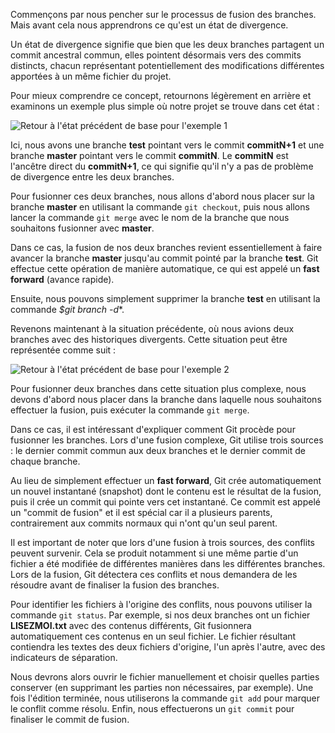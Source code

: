 Commençons par nous pencher sur le processus de fusion des branches. Mais avant cela nous apprendrons ce qu'est un état de divergence.

Un état de divergence signifie que bien que les deux branches partagent un commit ancestral commun, elles pointent désormais vers des commits distincts, chacun représentant potentiellement des modifications différentes apportées à un même fichier du projet.

Pour mieux comprendre ce concept, retournons légèrement en arrière et examinons un exemple plus simple où notre projet se trouve dans cet état :

![Retour à l'état précédent de base pour l'exemple 1](branche-6-image-à-remplacer)

Ici, nous avons une branche **test** pointant vers le commit **commitN+1** et une branche **master** pointant vers le commit **commitN**. Le **commitN** est l'ancêtre direct du **commitN+1**, ce qui signifie qu'il n'y a pas de problème de divergence entre les deux branches.

Pour fusionner ces deux branches, nous allons d'abord nous placer sur la branche **master** en utilisant la commande ```git checkout```, puis nous allons lancer la commande ```git merge``` avec le nom de la branche que nous souhaitons fusionner avec **master**.

Dans ce cas, la fusion de nos deux branches revient essentiellement à faire avancer la branche **master** jusqu'au commit pointé par la branche **test**. Git effectue cette opération de manière automatique, ce qui est appelé un **fast forward** (avance rapide).

Ensuite, nous pouvons simplement supprimer la branche **test** en utilisant la commande *$git branch -d**.

Revenons maintenant à la situation précédente, où nous avions deux branches avec des historiques divergents. Cette situation peut être représentée comme suit :

![Retour à l'état précédent de base pour l'exemple 2](branche-7-image-à-remplacer)

Pour fusionner deux branches dans cette situation plus complexe, nous devons d'abord nous placer dans la branche dans laquelle nous souhaitons effectuer la fusion, puis exécuter la commande ```git merge```.

Dans ce cas, il est intéressant d'expliquer comment Git procède pour fusionner les branches. Lors d'une fusion complexe, Git utilise trois sources : le dernier commit commun aux deux branches et le dernier commit de chaque branche.

Au lieu de simplement effectuer un **fast forward**, Git crée automatiquement un nouvel instantané (snapshot) dont le contenu est le résultat de la fusion, puis il crée un commit qui pointe vers cet instantané. Ce commit est appelé un "commit de fusion" et il est spécial car il a plusieurs parents, contrairement aux commits normaux qui n'ont qu'un seul parent.

Il est important de noter que lors d'une fusion à trois sources, des conflits peuvent survenir. Cela se produit notamment si une même partie d'un fichier a été modifiée de différentes manières dans les différentes branches. Lors de la fusion, Git détectera ces conflits et nous demandera de les résoudre avant de finaliser la fusion des branches.

Pour identifier les fichiers à l'origine des conflits, nous pouvons utiliser la commande ```git status```. Par exemple, si nos deux branches ont un fichier **LISEZMOI.txt** avec des contenus différents, Git fusionnera automatiquement ces contenus en un seul fichier. Le fichier résultant contiendra les textes des deux fichiers d'origine, l'un après l'autre, avec des indicateurs de séparation.

Nous devrons alors ouvrir le fichier manuellement et choisir quelles parties conserver (en supprimant les parties non nécessaires, par exemple). Une fois l'édition terminée, nous utiliserons la commande ```git add``` pour marquer le conflit comme résolu. Enfin, nous effectuerons un ```git commit``` pour finaliser le commit de fusion.
